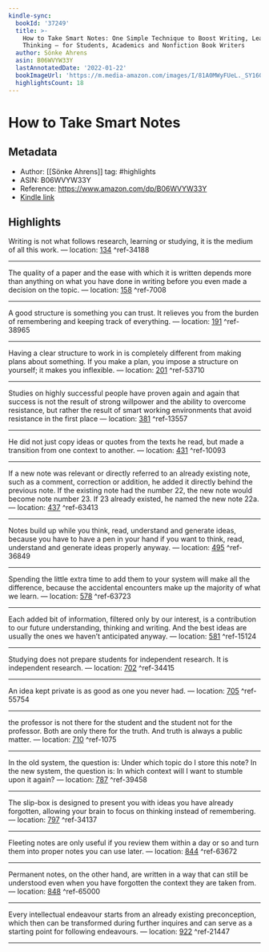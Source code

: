 ```yaml
---
kindle-sync:
  bookId: '37249'
  title: >-
    How to Take Smart Notes: One Simple Technique to Boost Writing, Learning and
    Thinking – for Students, Academics and Nonfiction Book Writers
  author: Sönke Ahrens
  asin: B06WVYW33Y
  lastAnnotatedDate: '2022-01-22'
  bookImageUrl: 'https://m.media-amazon.com/images/I/81A0MWyFUeL._SY160.jpg'
  highlightsCount: 18
---
```

# How to Take Smart Notes

## Metadata

* Author: [[Sönke Ahrens]]
tag: #highlights
* ASIN: B06WVYW33Y
* Reference: https://www.amazon.com/dp/B06WVYW33Y
* [Kindle link](kindle://book?action=open&asin=B06WVYW33Y)

## Highlights

Writing is not what follows research, learning or studying, it is the medium of all this work. — location: [134](kindle://book?action=open&asin=B06WVYW33Y&location=134) ^ref-34188

---
The quality of a paper and the ease with which it is written depends more than anything on what you have done in writing before you even made a decision on the topic. — location: [158](kindle://book?action=open&asin=B06WVYW33Y&location=158) ^ref-7008

---
A good structure is something you can trust. It relieves you from the burden of remembering and keeping track of everything. — location: [191](kindle://book?action=open&asin=B06WVYW33Y&location=191) ^ref-38965

---
Having a clear structure to work in is completely different from making plans about something. If you make a plan, you impose a structure on yourself; it makes you inflexible. — location: [201](kindle://book?action=open&asin=B06WVYW33Y&location=201) ^ref-53710

---
Studies on highly successful people have proven again and again that success is not the result of strong willpower and the ability to overcome resistance, but rather the result of smart working environments that avoid resistance in the first place — location: [381](kindle://book?action=open&asin=B06WVYW33Y&location=381) ^ref-13557

---
He did not just copy ideas or quotes from the texts he read, but made a transition from one context to another. — location: [431](kindle://book?action=open&asin=B06WVYW33Y&location=431) ^ref-10093

---
If a new note was relevant or directly referred to an already existing note, such as a comment, correction or addition, he added it directly behind the previous note. If the existing note had the number 22, the new note would become note number 23. If 23 already existed, he named the new note 22a. — location: [437](kindle://book?action=open&asin=B06WVYW33Y&location=437) ^ref-63413

---
Notes build up while you think, read, understand and generate ideas, because you have to have a pen in your hand if you want to think, read, understand and generate ideas properly anyway. — location: [495](kindle://book?action=open&asin=B06WVYW33Y&location=495) ^ref-36849

---
Spending the little extra time to add them to your system will make all the difference, because the accidental encounters make up the majority of what we learn. — location: [578](kindle://book?action=open&asin=B06WVYW33Y&location=578) ^ref-63723

---
Each added bit of information, filtered only by our interest, is a contribution to our future understanding, thinking and writing. And the best ideas are usually the ones we haven’t anticipated anyway. — location: [581](kindle://book?action=open&asin=B06WVYW33Y&location=581) ^ref-15124

---
Studying does not prepare students for independent research. It is independent research. — location: [702](kindle://book?action=open&asin=B06WVYW33Y&location=702) ^ref-34415

---
An idea kept private is as good as one you never had. — location: [705](kindle://book?action=open&asin=B06WVYW33Y&location=705) ^ref-55754

---
the professor is not there for the student and the student not for the professor. Both are only there for the truth. And truth is always a public matter. — location: [710](kindle://book?action=open&asin=B06WVYW33Y&location=710) ^ref-1075

---
In the old system, the question is: Under which topic do I store this note? In the new system, the question is: In which context will I want to stumble upon it again? — location: [787](kindle://book?action=open&asin=B06WVYW33Y&location=787) ^ref-39458

---
The slip-box is designed to present you with ideas you have already forgotten, allowing your brain to focus on thinking instead of remembering. — location: [797](kindle://book?action=open&asin=B06WVYW33Y&location=797) ^ref-34137

---
Fleeting notes are only useful if you review them within a day or so and turn them into proper notes you can use later. — location: [844](kindle://book?action=open&asin=B06WVYW33Y&location=844) ^ref-63672

---
Permanent notes, on the other hand, are written in a way that can still be understood even when you have forgotten the context they are taken from. — location: [848](kindle://book?action=open&asin=B06WVYW33Y&location=848) ^ref-65000

---
Every intellectual endeavour starts from an already existing preconception, which then can be transformed during further inquires and can serve as a starting point for following endeavours. — location: [922](kindle://book?action=open&asin=B06WVYW33Y&location=922) ^ref-21447

---
